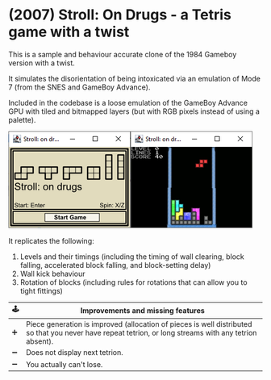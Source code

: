 # (2007) Stroll: On Drugs - a Tetris game with a twist

This is a sample and behaviour accurate clone of the 1984 Gameboy version with a twist.

It simulates the disorientation of being intoxicated via an emulation of Mode 7 (from the SNES and GameBoy Advance).

Included in the codebase is a loose emulation of the GameBoy Advance GPU with tiled and bitmapped layers (but with RGB pixels instead of using a palette).

![Stroll screenshot](./images/stroll-screenshots.png)


It replicates the following:
1. Levels and their timings (including the timing of wall clearing, block falling, accelerated block falling, and block-setting delay)
2. Wall kick behaviour
3. Rotation of blocks (including rules for rotations that can allow you to tight fittings)



:joystick: | Improvements and missing features
-|-
:heavy_plus_sign: | Piece generation is improved (allocation of pieces is well distributed so that you never have repeat tetrion, or long streams with any tetrion absent).
:heavy_minus_sign: | Does not display next tetrion.
:heavy_minus_sign: | You actually can't lose.
